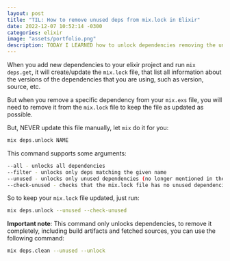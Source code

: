 ```yaml
---
layout: post
title: "TIL: How to remove unused deps from mix.lock in Elixir"
date: 2022-12-07 10:52:14 -0300
categories: elixir
image: "assets/portfolio.png"
description: TODAY I LEARNED how to unlock dependencies removing the unused ones from your mix.lock file
---
```


When you add new dependencies to your elixir project and run `mix deps.get`, it will create/update the `mix.lock` file, that list all information about the versions of the dependencies that you are using, such as version, source, etc.

But when you remove a specific dependency from your `mix.exs` file, you will need to remove it from the `mix.lock` file to keep the file as updated as possible.

But, NEVER update this file manually, let `mix` do it for you:

```bash
mix deps.unlock NAME
```

This command supports some arguments:

```bash
--all - unlocks all dependencies
--filter - unlocks only deps matching the given name
--unused - unlocks only unused dependencies (no longer mentioned in the mix.exs file)
--check-unused - checks that the mix.lock file has no unused dependencies. This is useful in pre-commit hooks and CI scripts if you want to reject contributions with extra dependencies
```

So to keep your `mix.lock` file updated, just run:

```bash
mix deps.unlock --unused --check-unused
```
**Important note**: This command only unlocks dependencies, to remove it completely, including build artifacts and fetched sources, you can use the following command:

```bash
mix deps.clean --unused --unlock
```
